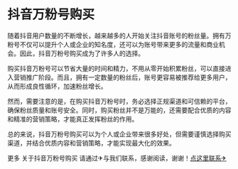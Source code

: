 # 抖音万粉号购买

随着抖音用户数量的不断增长，越来越多的人开始关注抖音账号的粉丝量。拥有万粉号不仅可以提升个人或企业的知名度，还可以为账号带来更多的流量和商业机会。因此，抖音万粉号购买成为了许多人的选择。

购买抖音万粉号可以节省大量的时间和精力，不用从零开始积累粉丝，可以直接进入营销推广阶段。而且，拥有一定数量的粉丝后，账号更容易被推荐给更多用户，从而形成良性循环，加速粉丝增长。

然而，需要注意的是，在购买抖音万粉号时，务必选择正规渠道和可信赖的平台，确保粉丝质量和账号安全。同时，购买粉丝并不是万能的，还需要配合优质的内容和精准的营销策略，才能真正发挥粉丝的作用。

总的来说，抖音万粉号购买可以为个人或企业带来很多好处，但需要谨慎选择购买渠道，并结合优质内容和营销策略，才能实现最大化的效果。

更多 关于抖音万粉号购买 请通过✈与我们联系，感谢阅读，谢谢！[点这里联系✈](https://ws.k02.cc)